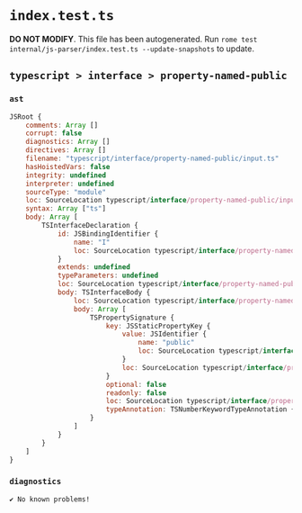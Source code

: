 # `index.test.ts`

**DO NOT MODIFY**. This file has been autogenerated. Run `rome test internal/js-parser/index.test.ts --update-snapshots` to update.

## `typescript > interface > property-named-public`

### `ast`

```javascript
JSRoot {
	comments: Array []
	corrupt: false
	diagnostics: Array []
	directives: Array []
	filename: "typescript/interface/property-named-public/input.ts"
	hasHoistedVars: false
	integrity: undefined
	interpreter: undefined
	sourceType: "module"
	loc: SourceLocation typescript/interface/property-named-public/input.ts 1:0-4:0
	syntax: Array ["ts"]
	body: Array [
		TSInterfaceDeclaration {
			id: JSBindingIdentifier {
				name: "I"
				loc: SourceLocation typescript/interface/property-named-public/input.ts 1:10-1:11 (I)
			}
			extends: undefined
			typeParameters: undefined
			loc: SourceLocation typescript/interface/property-named-public/input.ts 1:0-3:1
			body: TSInterfaceBody {
				loc: SourceLocation typescript/interface/property-named-public/input.ts 1:12-3:1
				body: Array [
					TSPropertySignature {
						key: JSStaticPropertyKey {
							value: JSIdentifier {
								name: "public"
								loc: SourceLocation typescript/interface/property-named-public/input.ts 2:1-2:7 (public)
							}
							loc: SourceLocation typescript/interface/property-named-public/input.ts 2:1-2:7
						}
						optional: false
						readonly: false
						loc: SourceLocation typescript/interface/property-named-public/input.ts 2:1-2:16
						typeAnnotation: TSNumberKeywordTypeAnnotation {loc: SourceLocation typescript/interface/property-named-public/input.ts 2:9-2:15}
					}
				]
			}
		}
	]
}
```

### `diagnostics`

```
✔ No known problems!

```
